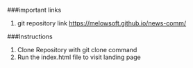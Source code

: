 ###important links

1. git repository link https://melowsoft.github.io/news-comm/

###Instructions

1. Clone Repository with git clone command
2. Run the index.html file to visit landing page